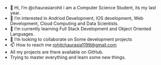 - 👋 Hi, I’m @chaurasiarohit i am a Computer Science Student, its my last year.
- 👀 I’m interested in Andriod Development, IOS development, Web Development, Cloud Computing and Data Scientists.
- 🌱 I’m currently learning Full Stack Development and Object Oriented Languages.
- 💞️ I’m looking to collaborate on Some development projects
- 📫 How to reach me rohitchaurasia1199@gmail.com 
- All my projects are there available on GitHub.
- Trying to master everything and learn some new things.
